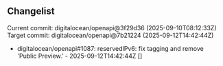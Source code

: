 ## Changelist

Current commit: digitalocean/openapi@3f29d36 (2025-09-10T08:12:33Z)
Target commit: digitalocean/openapi@7b21224 (2025-09-12T14:42:44Z)

* digitalocean/openapi#1087: reservedIPv6: fix tagging and remove 'Public Preview.' - 2025-09-12T14:42:44Z []
